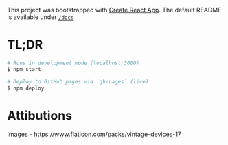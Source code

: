 This project was bootstrapped with [Create React App](https://github.com/facebook/create-react-app). The default README is available under [`/docs`](./docs/create_react_app.md)

# TL;DR #

```sh
# Runs in development mode (localhost:3000)
$ npm start

# Deploy to GitHub pages via `gh-pages` (live)
$ npm deploy
```

# Attibutions #
Images - https://www.flaticon.com/packs/vintage-devices-17